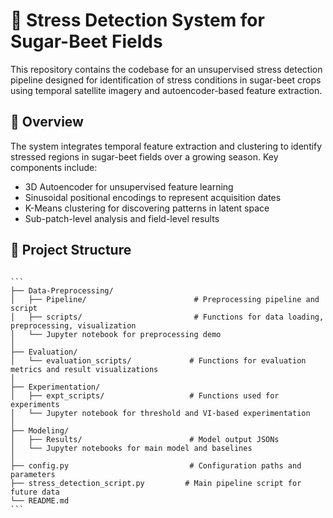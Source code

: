 # 🌾 Stress Detection System for Sugar-Beet Fields

This repository contains the codebase for an unsupervised stress detection pipeline designed for identification of stress conditions in sugar-beet crops using temporal satellite imagery and autoencoder-based feature extraction.

## 🚀 Overview

The system integrates temporal feature extraction and clustering to identify stressed regions in sugar-beet fields over a growing season. Key components include:

- 3D Autoencoder for unsupervised feature learning  
- Sinusoidal positional encodings to represent acquisition dates  
- K-Means clustering for discovering patterns in latent space  
- Sub-patch-level analysis and field-level results  

## 🧱 Project Structure
<pre>
<code>
```
├── Data-Preprocessing/
│   ├── Pipeline/                        # Preprocessing pipeline and script
│   ├── scripts/                         # Functions for data loading, preprocessing, visualization
│   └── Jupyter notebook for preprocessing demo
│
├── Evaluation/
│   └── evaluation_scripts/             # Functions for evaluation metrics and result visualizations
│
├── Experimentation/
│   ├── expt_scripts/                   # Functions used for experiments 
│   └── Jupyter notebook for threshold and VI-based experimentation
│
├── Modeling/
│   ├── Results/                        # Model output JSONs
│   └── Jupyter notebooks for main model and baselines
│
├── config.py                           # Configuration paths and parameters
├── stress_detection_script.py         # Main pipeline script for future data
└── README.md
```
</code>
</pre>
